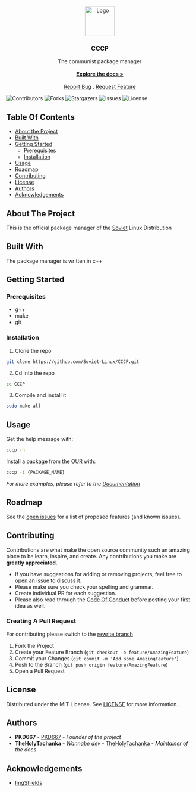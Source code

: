 <br/>
<p align="center">
  <a href="https://github.com/Soviet-Linux/CCCP">
    <img src="https://camo.githubusercontent.com/89882f4a2ec88cf250e0ee3983a9e132613e8907612bc301fc0584dc1da446b8/68747470733a2f2f692e696d6775722e636f6d2f746a56643856792e706e67" alt="Logo" width="80" height="80">
  </a>

  <h3 align="center">CCCP</h3>

  <p align="center">
    The communist package manager
    <br/>
    <br/>
    <a href="https://docs.sovietlinux.ml/"><strong>Explore the docs »</strong></a>
    <br/>
    <br/>
    <a href="https://github.com/Soviet-Linux/CCCP/issues">Report Bug</a>
    .
    <a href="https://github.com/Soviet-Linux/CCCP/issues">Request Feature</a>
  </p>
</p>

![Contributors](https://img.shields.io/github/contributors/Soviet-Linux/CCCP?color=dark-green) ![Forks](https://img.shields.io/github/forks/Soviet-Linux/CCCP?style=social) ![Stargazers](https://img.shields.io/github/stars/Soviet-Linux/CCCP?style=social) ![Issues](https://img.shields.io/github/issues/Soviet-Linux/CCCP) ![License](https://img.shields.io/github/license/Soviet-Linux/CCCP) 

## Table Of Contents

* [About the Project](#about-the-project)
* [Built With](#built-with)
* [Getting Started](#getting-started)
  * [Prerequisites](#prerequisites)
  * [Installation](#installation)
* [Usage](#usage)
* [Roadmap](#roadmap)
* [Contributing](#contributing)
* [License](#license)
* [Authors](#authors)
* [Acknowledgements](#acknowledgements)

## About The Project

This is the official package manager of the [Soviet](https://sovietlinux.ml/) Linux Distribution

## Built With

The package manager is written in c++

## Getting Started


### Prerequisites

* g++
* make
* git

### Installation

1. Clone the repo

```sh
git clone https://github.com/Soviet-Linux/CCCP.git
```

2. Cd into the repo

```sh
cd CCCP
```

3. Compile and install it

```sh
sudo make all
```

## Usage

Get the help message with:
```sh
cccp -h
```
Install a package from the [OUR](https://docs.sovietlinux.ml/repo) with:
```sh
cccp -i {PACKAGE_NAME}
```

_For more examples, please refer to the [Documentation](https://docs.sovietlinux.ml/cccp)_

## Roadmap

See the [open issues](https://github.com/Soviet-Linux/CCCP/issues) for a list of proposed features (and known issues).

## Contributing

Contributions are what make the open source community such an amazing place to be learn, inspire, and create. Any contributions you make are **greatly appreciated**.
* If you have suggestions for adding or removing projects, feel free to [open an issue](https://github.com/Soviet-Linux/CCCP/issues/new) to discuss it.
* Please make sure you check your spelling and grammar.
* Create individual PR for each suggestion.
* Please also read through the [Code Of Conduct](https://github.com/Soviet-Linux/CCCP/blob/main/CODE_OF_CONDUCT.md) before posting your first idea as well.

### Creating A Pull Request
For contributing please switch to the [rewrite branch](https://github.com/Soviet-Linux/CCCP/tree/rewrite)

1. Fork the Project
2. Create your Feature Branch (`git checkout -b feature/AmazingFeature`)
3. Commit your Changes (`git commit -m 'Add some AmazingFeature'`)
4. Push to the Branch (`git push origin feature/AmazingFeature`)
5. Open a Pull Request

## License

Distributed under the MIT License. See [LICENSE](https://github.com/Soviet-Linux/CCCP/blob/main/LICENSE.md) for more information.

## Authors

* **PKD667** - [PKD667](https://github.com/PKD667) - *Founder of the project*
* **TheHolyTachanka** - *Wannabe dev* - [TheHolyTachanka](https://github.com/TheHolyTachanka) - *Maintainer of the docs*

## Acknowledgements

* [ImgShields](https://shields.io/)
